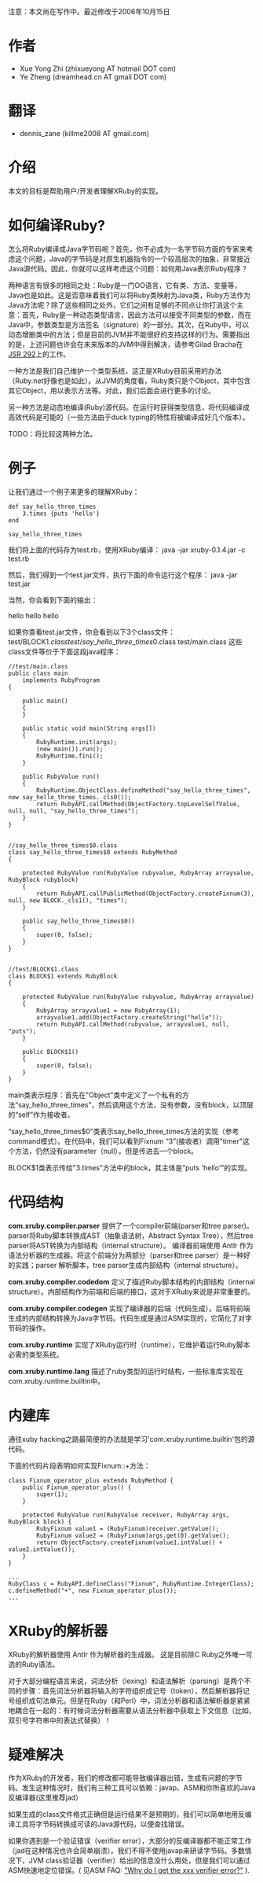注意：本文尚在写作中。最近修改于2006年10月15日

# 作者 #
  * Xue Yong Zhi (zhixueyong AT hotmail DOT com)
  * Ye Zheng (dreamhead.cn AT gmail DOT com)

# 翻译 #
  * dennis\_zane (killme2008 AT gmail.com)

# 介绍 #
本文的目标是帮助用户/开发者理解XRuby的实现。

# 如何编译Ruby? #
怎么将Ruby编译成Java字节码呢？首先，你不必成为一名字节码方面的专家来考虑这个问题，Java的字节码是对原生机器指令的一个较高层次的抽象，非常接近Java源代码。因此，你就可以这样考虑这个问题：如何用Java表示Ruby程序？

两种语言有很多的相同之处：Ruby是一门OO语言，它有类、方法、变量等，Java也是如此。这是否意味着我们可以将Ruby类映射为Java类，Ruby方法作为Java方法呢？除了这些相同之处外，它们之间有足够的不同点让你打消这个主意：首先，Ruby是一种动态类型语言，因此方法可以接受不同类型的参数，而在Java中，参数类型是方法签名（signature）的一部分。其次，在Ruby中，可以动态增删类中的方法；但是目前的JVM并不能很好的支持这样的行为。需要指出的是，上述问题也许会在未来版本的JVM中得到解决，请参考Gilad Bracha在[JSR 292](http://www.jcp.org/en/jsr/detail?id=292)上的工作。

一种方法是我们自己维护一个类型系统，这正是XRuby目前采用的办法（Ruby.net好像也是如此）。从JVM的角度看，Ruby类只是个Object，其中包含其它Object，用以表示方法等。对此，我们后面会进行更多的讨论。

另一种方法是动态地编译(Ruby)源代码。在运行时获得类型信息，将代码编译成高效代码是可能的（一些方法由于duck typing的特性将被编译成好几个版本）。

TODO：将比较这两种方法。

# 例子 #
让我们通过一个例子来更多的理解XRuby：

```
def say_hello_three_times
	3.times {puts 'hello'}
end

say_hello_three_times
```

我们将上面的代码存为test.rb，使用XRuby编译：
java -jar xruby-0.1.4.jar -c test.rb

然后，我们得到一个test.jar文件，执行下面的命令运行这个程序：
java -jar test.jar

当然，你会看到下面的输出：

hello
hello
hello

如果你查看test.jar文件，你会看到以下3个class文件：
test/BLOCK$1.class
test/say\_hello\_three\_times$0.class
test/main.class
这些class文件等价于下面这段java程序：

```
//test/main.class
public class main
    implements RubyProgram
{

    public main()
    {
    }

    public static void main(String args[])
    {
    	RubyRuntime.init(args);
        (new main()).run();
        RubyRuntime.fini();
    }

    public RubyValue run()
    {
        RubyRuntime.ObjectClass.defineMethod("say_hello_three_times", new say_hello_three_times._cls0());
        return RubyAPI.callMethod(ObjectFactory.topLevelSelfValue, null, null, "say_hello_three_times");
    }
}


//say_hello_three_times$0.class
class say_hello_three_times$0 extends RubyMethod
{

    protected RubyValue run(RubyValue rubyvalue, RubyArray arrayvalue, RubyBlock rubyblock)
    {
        return RubyAPI.callPublicMethod(ObjectFactory.createFixnum(3), null, new BLOCK._cls1(), "times");
    }

    public say_hello_three_times$0()
    {
        super(0, false);
    }
}


//test/BLOCK$1.class
class BLOCK$1 extends RubyBlock
{

    protected RubyValue run(RubyValue rubyvalue, RubyArray arrayvalue)
    {
        RubyArray arrayvalue1 = new RubyArray(1);
        arrayvalue1.add(ObjectFactory.createString("hello"));
        return RubyAPI.callMethod(rubyvalue, arrayvalue1, null, "puts");
    }

    public BLOCK$1()
    {
        super(0, false);
    }
}
```


main类表示程序：首先在"Object"类中定义了一个私有的方法“say\_hello\_three\_times”，然后调用这个方法，没有参数，没有block，以顶层的“self”作为接收者。

“say\_hello\_three\_times$0”类表示say\_hello\_three\_times方法的实现（参考command模式）。在代码中，我们可以看到Fixnum “3”(接收者）调用"timer"这个方法，仍然没有parameter（null），但是传进去一个block。

BLOCK$1类表示传给"3.times"方法中的block，其主体是“puts 'hello'”的实现。

# 代码结构 #

**com.xruby.compiler.parser** 提供了一个compiler前端(parser和tree parser)。 parser将Ruby脚本转换成AST（抽象语法树，Abstract Syntax Tree），然后tree parser将AST转换为内部结构（internal structure）。
编译器前端使用 Antlr 作为语法分析器的生成器。将这个前端分为两部分（parser和tree parser）是一种好的实践；parser 解析脚本，tree parser生成内部结构（internal structure）。

**com.xruby.compiler.codedom** 定义了描述Ruby脚本结构的内部结构（internal structure）。内部结构作为前端和后端的接口，这对于XRuby来说是非常重要的。

**com.xruby.compiler.codegen** 实现了编译器的后端（代码生成）。后端将前端生成的内部结构转换为Java字节码。代码生成是通过ASM实现的，它简化了对字节码的操作。

**com.xruby.runtime** 实现了XRuby运行时（runtime），它维护着运行Ruby脚本必需的类型系统。

**com.xruby.runtime.lang** 描述了ruby类型的运行时结构，一些标准库实现在 com.xruby.runtime.builtin中。

# 内建库 #
通往xuby hacking之路最简便的办法就是学习'com.xruby.runtime.builtin'包的源代码。

下面的代码片段表明如何实现Fixnum::+方法：

```
class Fixnum_operator_plus extends RubyMethod {
	public Fixnum_operator_plus() {
		super(1);
	}

	protected RubyValue run(RubyValue receiver, RubyArray args, RubyBlock block) {
		RubyFixnum value1 = (RubyFixnum)receiver.getValue();
		RubyFixnum value2 = (RubyFixnum)args.get(0).getValue();
		return ObjectFactory.createFixnum(value1.intValue() + value2.intValue());
	}
}

...
RubyClass c = RubyAPI.defineClass("Fixnum", RubyRuntime.IntegerClass);
c.defineMethod("+", new Fixnum_operator_plus());
...
```

# XRuby的解析器 #
XRuby的解析器使用 Antlr 作为解析器的生成器。 这是目前除C Ruby之外唯一可选的Ruby语法。

对于大部分编程语言来说，词法分析（lexing）和语法解析（parsing）是两个不同的步骤：首先词法分析器将输入的字符组织成记号（token），然后解析器将记号组织成句法单元。但是在Ruby（和Perl）中，词法分析器和语法解析器是紧紧地耦合在一起的：有时候词法分析器需要从语法分析器中获取上下文信息（比如，双引号字符串中的表达式替换）！

# 疑难解决 #
作为XRuby的开发者，我们的修改都可能导致编译器出错，生成有问题的字节码。发生这种情况时，我们有三种工具可以依赖：javap、ASM和你所喜欢的Java反编译器(这里推荐jad）

如果生成的class文件格式正确但是运行结果不是预期的，我们可以简单地用反编译工具将字节码转换成可读的Java源代码，以便查找错误。

如果你遇到是一个验证错误（verifier error），大部分的反编译器都不能正常工作（jad在这种情况也许会简单崩溃）。我们不得不使用javap来研读字节码。多数情况下，JVM class验证器（verifier）给出的信息没什么用处，但是我们可以通过ASM快速地定位错误。( 见ASM FAQ: ["Why do I get the xxx verifier error?"](http://asm.objectweb.org/doc/faq.html#Q4) ).







